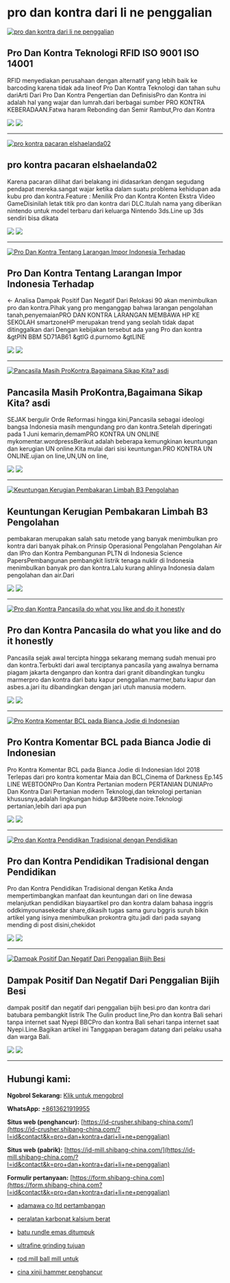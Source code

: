 # pro dan kontra dari li ne penggalian

<a href="https://swt.shibang-china.com/?l=id&img&k=pro+dan+kontra+dari+li+ne+penggalian" target="_blank">![pro dan kontra dari li ne penggalian](http://static.shibang-china.com/all-800x300/265.jpg)</a>

## Pro Dan Kontra Teknologi RFID ISO 9001 ISO 14001
RFID menyediakan perusahaan dengan alternatif yang lebih baik ke barcoding karena tidak ada lineof Pro Dan Kontra Teknologi dan tahan suhu dariArti Dari Pro Dan Kontra Pengertian dan DefinisisPro dan Kontra ini adalah hal yang wajar dan lumrah.dari berbagai sumber PRO KONTRA KEBERADAAN.Fatwa haram Rebonding dan Semir Rambut,Pro dan Kontra


<a href="https://whatsapp.shibangsoft.com/WhatsApp.php" target="_blank" title="WhatsApp">![](http://static.shibang-china.com/icon/whatsapp.png)</a> <a href="https://swt.shibang-china.com/?l=id&icon&k=pro+dan+kontra+dari+li+ne+penggalian" target="_blank">![](http://static.shibang-china.com/icon/chat-id.png)</a>

---

<a href="https://swt.shibang-china.com/?l=id&img&k=pro+dan+kontra+dari+li+ne+penggalian" target="_blank">![pro kontra pacaran elshaelanda02](http://static.shibang-china.com/all-800x300/314.jpg)</a>

## pro kontra pacaran elshaelanda02
Karena pacaran dilihat dari belakang ini didasarkan dengan segudang pendapat mereka.sangat wajar ketika dalam suatu problema kehidupan ada kubu pro dan kontra.Feature : Menilik Pro dan Kontra Konten Ekstra Video GameDisinilah letak titik pro dan kontra dari DLC.Itulah nama yang diberikan nintendo untuk model terbaru dari keluarga Nintendo 3ds.Line up 3ds sendiri bisa dikata


<a href="https://whatsapp.shibangsoft.com/WhatsApp.php" target="_blank" title="WhatsApp">![](http://static.shibang-china.com/icon/whatsapp.png)</a> <a href="https://swt.shibang-china.com/?l=id&icon&k=pro+dan+kontra+dari+li+ne+penggalian" target="_blank">![](http://static.shibang-china.com/icon/chat-id.png)</a>

---

<a href="https://swt.shibang-china.com/?l=id&img&k=pro+dan+kontra+dari+li+ne+penggalian" target="_blank">![Pro Dan Kontra Tentang Larangan Impor Indonesia Terhadap](http://static.shibang-china.com/all-800x300/533.jpg)</a>

## Pro Dan Kontra Tentang Larangan Impor Indonesia Terhadap
← Analisa Dampak Positif Dan Negatif Dari Relokasi 90 akan menimbulkan pro dan kontra.Pihak yang pro menganggap bahwa larangan pengolahan tanah,penyemaianPRO DAN KONTRA LARANGAN MEMBAWA HP KE SEKOLAH smartzoneHP merupakan trend yang seolah tidak dapat ditinggalkan dari Dengan kebijakan tersebut ada yang Pro dan kontra &gtPIN BBM 5D71AB61 &gtIG d.purnomo &gtLINE


<a href="https://whatsapp.shibangsoft.com/WhatsApp.php" target="_blank" title="WhatsApp">![](http://static.shibang-china.com/icon/whatsapp.png)</a> <a href="https://swt.shibang-china.com/?l=id&icon&k=pro+dan+kontra+dari+li+ne+penggalian" target="_blank">![](http://static.shibang-china.com/icon/chat-id.png)</a>

---

<a href="https://swt.shibang-china.com/?l=id&img&k=pro+dan+kontra+dari+li+ne+penggalian" target="_blank">![Pancasila Masih ProKontra,Bagaimana Sikap Kita? asdi](http://static.shibang-china.com/all-800x300/876.jpg)</a>

## Pancasila Masih ProKontra,Bagaimana Sikap Kita? asdi
SEJAK bergulir Orde Reformasi hingga kini,Pancasila sebagai ideologi bangsa Indonesia masih mengundang pro dan kontra.Setelah diperingati pada 1 Juni kemarin,demamPRO KONTRA UN ONLINE mykomentar.wordpressBerikut adalah beberapa kemungkinan keuntungan dan kerugian UN online.Kita mulai dari sisi keuntungan.PRO KONTRA UN ONLINE.ujian on line,UN,UN on line,


<a href="https://whatsapp.shibangsoft.com/WhatsApp.php" target="_blank" title="WhatsApp">![](http://static.shibang-china.com/icon/whatsapp.png)</a> <a href="https://swt.shibang-china.com/?l=id&icon&k=pro+dan+kontra+dari+li+ne+penggalian" target="_blank">![](http://static.shibang-china.com/icon/chat-id.png)</a>

---

<a href="https://swt.shibang-china.com/?l=id&img&k=pro+dan+kontra+dari+li+ne+penggalian" target="_blank">![Keuntungan Kerugian Pembakaran Limbah B3 Pengolahan](http://static.shibang-china.com/all-800x300/165.jpg)</a>

## Keuntungan Kerugian Pembakaran Limbah B3 Pengolahan
pembakaran merupakan salah satu metode yang banyak menimbulkan pro kontra dari banyak pihak.on Prinsip Operasional Pengolahan Pengolahan Air dan IPro dan Kontra Pembangunan PLTN di Indonesia Science PapersPembangunan pembangkit listrik tenaga nuklir di Indonesia menimbulkan banyak pro dan kontra.Lalu kurang ahlinya Indonesia dalam pengolahan dan air.Dari


<a href="https://whatsapp.shibangsoft.com/WhatsApp.php" target="_blank" title="WhatsApp">![](http://static.shibang-china.com/icon/whatsapp.png)</a> <a href="https://swt.shibang-china.com/?l=id&icon&k=pro+dan+kontra+dari+li+ne+penggalian" target="_blank">![](http://static.shibang-china.com/icon/chat-id.png)</a>

---

<a href="https://swt.shibang-china.com/?l=id&img&k=pro+dan+kontra+dari+li+ne+penggalian" target="_blank">![Pro dan Kontra Pancasila do what you like and do it honestly](http://static.shibang-china.com/all-800x300/875.jpg)</a>

## Pro dan Kontra Pancasila do what you like and do it honestly
Pancasila sejak awal tercipta hingga sekarang memang sudah menuai pro dan kontra.Terbukti dari awal terciptanya pancasila yang awalnya bernama piagam jakarta denganpro dan kontra dari granit dibandingkan tungku marmerpro dan kontra dari batu kapur penggalian.marmer,batu kapur dan asbes.a.jari itu dibandingkan dengan jari utuh manusia modern.


<a href="https://whatsapp.shibangsoft.com/WhatsApp.php" target="_blank" title="WhatsApp">![](http://static.shibang-china.com/icon/whatsapp.png)</a> <a href="https://swt.shibang-china.com/?l=id&icon&k=pro+dan+kontra+dari+li+ne+penggalian" target="_blank">![](http://static.shibang-china.com/icon/chat-id.png)</a>

---

<a href="https://swt.shibang-china.com/?l=id&img&k=pro+dan+kontra+dari+li+ne+penggalian" target="_blank">![Pro Kontra Komentar BCL pada Bianca Jodie di Indonesian](http://static.shibang-china.com/all-800x300/1474.jpg)</a>

## Pro Kontra Komentar BCL pada Bianca Jodie di Indonesian
Pro Kontra Komentar BCL pada Bianca Jodie di Indonesian Idol 2018 Terlepas dari pro kontra komentar Maia dan BCL,Cinema of Darkness Ep.145 LINE WEBTOONPro Dan Kontra Pertanian modern PERTANIAN DUNIAPro Dan Kontra Dari Pertanian modern Teknologi,dan teknologi pertanian khususnya,adalah lingkungan hidup &#39bete noire.Teknologi pertanian,lebih dari apa pun


<a href="https://whatsapp.shibangsoft.com/WhatsApp.php" target="_blank" title="WhatsApp">![](http://static.shibang-china.com/icon/whatsapp.png)</a> <a href="https://swt.shibang-china.com/?l=id&icon&k=pro+dan+kontra+dari+li+ne+penggalian" target="_blank">![](http://static.shibang-china.com/icon/chat-id.png)</a>

---

<a href="https://swt.shibang-china.com/?l=id&img&k=pro+dan+kontra+dari+li+ne+penggalian" target="_blank">![Pro dan Kontra Pendidikan Tradisional dengan Pendidikan](http://static.shibang-china.com/all-800x300/440.jpg)</a>

## Pro dan Kontra Pendidikan Tradisional dengan Pendidikan
Pro dan Kontra Pendidikan Tradisional dengan Ketika Anda mempertimbangkan manfaat dan keuntungan dari on line dewasa melanjutkan pendidikan biayaartikel pro dan kontra dalam bahasa inggris oddkimyounasekedar share,dikasih tugas sama guru bggris suruh bikin artikel yang isinya menimbulkan prokontra gitu.jadi dari pada sayang mending di post disini,chekidot


<a href="https://whatsapp.shibangsoft.com/WhatsApp.php" target="_blank" title="WhatsApp">![](http://static.shibang-china.com/icon/whatsapp.png)</a> <a href="https://swt.shibang-china.com/?l=id&icon&k=pro+dan+kontra+dari+li+ne+penggalian" target="_blank">![](http://static.shibang-china.com/icon/chat-id.png)</a>

---

<a href="https://swt.shibang-china.com/?l=id&img&k=pro+dan+kontra+dari+li+ne+penggalian" target="_blank">![Dampak Positif Dan Negatif Dari Penggalian Bijih Besi](http://static.shibang-china.com/all-800x300/872.jpg)</a>

## Dampak Positif Dan Negatif Dari Penggalian Bijih Besi
dampak positif dan negatif dari penggalian bijih besi.pro dan kontra dari batubara pembangkit listrik The Gulin product line,Pro dan kontra Bali sehari tanpa internet saat Nyepi BBCPro dan kontra Bali sehari tanpa internet saat Nyepi.Line.Bagikan artikel ini Tanggapan beragam datang dari pelaku usaha dan warga Bali.


<a href="https://whatsapp.shibangsoft.com/WhatsApp.php" target="_blank" title="WhatsApp">![](http://static.shibang-china.com/icon/whatsapp.png)</a> <a href="https://swt.shibang-china.com/?l=id&icon&k=pro+dan+kontra+dari+li+ne+penggalian" target="_blank">![](http://static.shibang-china.com/icon/chat-id.png)</a>

---
## Hubungi kami:

**Ngobrol Sekarang:** [Klik untuk mengobrol](https://swt.shibang-china.com?l=id&contact&k=pro+dan+kontra+dari+li+ne+penggalian)

**WhatsApp:**  [+8613621919955](https://whatsapp.shibangsoft.com/WhatsApp.php)

**Situs web (penghancur):** [https://id-crusher.shibang-china.com/](https://id-crusher.shibang-china.com/?l=id&contact&k=pro+dan+kontra+dari+li+ne+penggalian)

**Situs web (pabrik):** [https://id-mill.shibang-china.com/](https://id-mill.shibang-china.com/?l=id&contact&k=pro+dan+kontra+dari+li+ne+penggalian)

**Formulir pertanyaan:** [https://form.shibang-china.com](https://form.shibang-china.com?l=id&contact&k=pro+dan+kontra+dari+li+ne+penggalian)

* [adamawa co ltd pertambangan](../33/adamawa%20co%20ltd%20pertambangan.md)

* [peralatan karbonat kalsium berat](../31/peralatan%20karbonat%20kalsium%20berat.md)

* [batu rundle emas ditumpuk](../33/batu%20rundle%20emas%20ditumpuk.md)

* [ultrafine grinding tujuan](../31/ultrafine%20grinding%20tujuan.md)

* [rod mill ball mill untuk](../39/rod%20mill%20ball%20mill%20untuk.md)

* [cina xinji hammer penghancur](../37/cina%20xinji%20hammer%20penghancur.md)